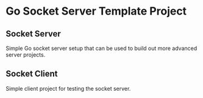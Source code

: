# Go Socket Server Template Project

## Socket Server
Simple Go socket server setup that can be used to build out more advanced server projects.

## Socket Client 
Simple client project for testing the socket server.
